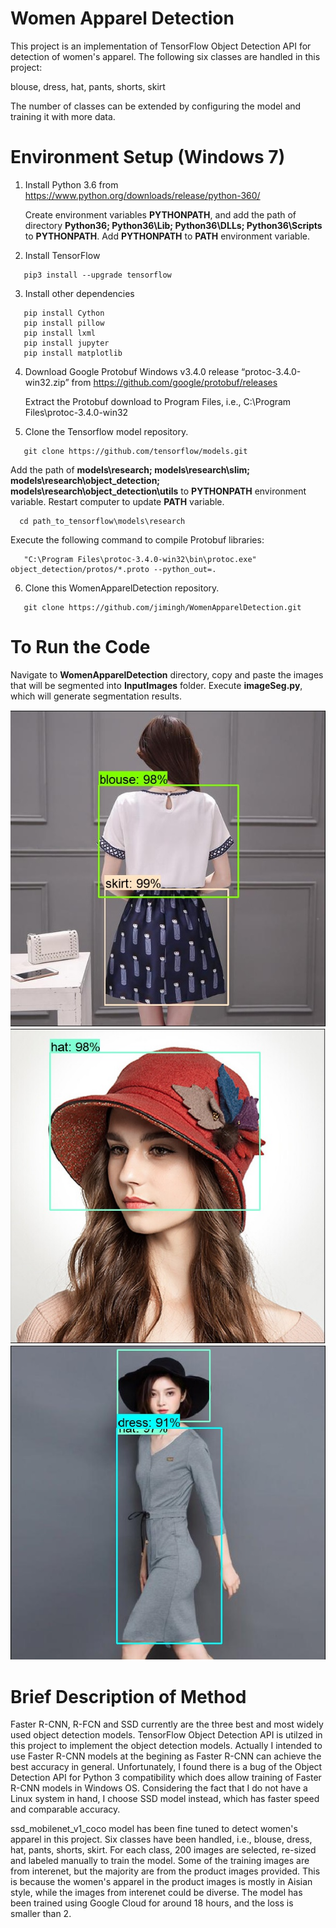# Women Apparel Detection
This project is an implementation of TensorFlow Object Detection API for detection of women's apparel. The following six classes are handled in this project:

blouse, dress, hat, pants, shorts, skirt

The number of classes can be extended by configuring the model and training it with more data.

# Environment Setup (Windows 7)
1. Install Python 3.6 from https://www.python.org/downloads/release/python-360/

   Create environment variables **PYTHONPATH**, and add the path of directory **Python36; Python36\Lib; Python36\DLLs; Python36\Scripts** to    **PYTHONPATH**. Add **PYTHONPATH** to **PATH** environment variable.  
   
2. Install TensorFlow

```
   pip3 install --upgrade tensorflow
```

3. Install other dependencies

```
   pip install Cython
   pip install pillow
   pip install lxml
   pip install jupyter
   pip install matplotlib
 ```
 
4. Download Google Protobuf Windows v3.4.0 release “protoc-3.4.0-win32.zip” from https://github.com/google/protobuf/releases

   Extract the Protobuf download to Program Files, i.e., C:\Program Files\protoc-3.4.0-win32

5. Clone the Tensorflow model repository.

```   
   git clone https://github.com/tensorflow/models.git
```
   
   Add the path of **models\research; models\research\slim; models\research\object_detection; models\research\object_detection\utils** to **PYTHONPATH** environment variable. Restart computer to update **PATH** variable.
 
 ```
   cd path_to_tensorflow\models\research
 ```
 
   Execute the following command to compile Protobuf libraries:

```   
   "C:\Program Files\protoc-3.4.0-win32\bin\protoc.exe" object_detection/protos/*.proto --python_out=.
```

6. Clone this WomenApparelDetection repository.

```
   git clone https://github.com/jimingh/WomenApparelDetection.git
```

# To Run the Code
Navigate to **WomenApparelDetection** directory, copy and paste the images that will be segmented into **InputImages** folder. Execute **imageSeg.py**, which will generate segmentation results.

![image](OutputImages/1.jpg) ![image](OutputImages/2.jpg) ![image](OutputImages/3.jpg)

# Brief Description of Method
Faster R-CNN, R-FCN and SSD currently are the three best and most widely used object detection models. TensorFlow Object Detection API is utilzed in this project to implement the object detection models. Actually I intended to use Faster R-CNN models at the begining as Faster R-CNN can achieve the best accuracy in general. Unfortunately, I found there is a bug of the Object Detection API for Python 3 compatibility which does allow training of Faster R-CNN models in Windows OS. Considering the fact that I do not have a Linux system in hand, I choose SSD model instead, which has faster speed and comparable accuracy.

ssd_mobilenet_v1_coco model has been fine tuned to detect women's apparel in this project. Six classes have been handled, i.e., blouse, dress, hat, pants, shorts, skirt. For each class, 200 images are selected, re-sized and labeled manually to train the model. Some of the training images are from interenet, but the majority are from the product images provided. This is because the women's apparel in the product images is mostly in Aisian style, while the images from interenet could be diverse. The model has been trained using Google Cloud for around 18 hours, and the loss is smaller than 2. 

